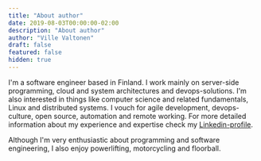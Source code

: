 ```yaml
---
title: "About author"
date: 2019-08-03T00:00:00-02:00
description: "About author"
author: "Ville Valtonen"
draft: false
featured: false
hidden: true
---
```


I'm a software engineer based in Finland. I work mainly on server-side programming, cloud and system architectures and devops-solutions. I'm also interested in things  like computer science and related fundamentals, Linux and distributed systems. I vouch for agile development, devops-culture, open source, automation and remote working. For more detailed information about my experience and expertise check my [Linkedin-profile](https://linkedin.com/in/valtonenville1).

Although I'm very enthusiastic about programming and software engineering, I also enjoy powerlifting, motorcycling and floorball.

